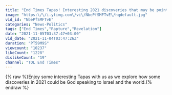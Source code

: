 ```yaml
---
title: "End Times Tapas! Interesting 2021 discoveries that may be pointing to The Rapture & Trib this year!"
image: "https:\/\/i.ytimg.com\/vi\/NbePfSMFTvE\/hqdefault.jpg"
vid_id: "NbePfSMFTvE"
categories: "News-Politics"
tags: ["End Times","Rapture","Revelation"]
date: "2021-11-05T03:37:47+03:00"
vid_date: "2021-11-04T03:47:26Z"
duration: "PT59M9S"
viewcount: "10237"
likeCount: "1228"
dislikeCount: "19"
channel: "TOL End Times"
---
```

{% raw %}Enjoy some interesting Tapas with us as we explore how some discoveries in 2021 could be God speaking to Israel and the world.{% endraw %}
